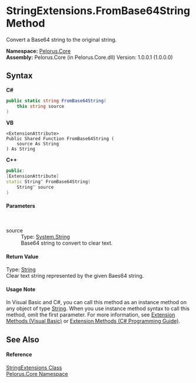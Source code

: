 # StringExtensions.FromBase64String Method 
 

Convert a Base64 string to the original string.

**Namespace:**&nbsp;<a href="CB7C5302">Pelorus.Core</a><br />**Assembly:**&nbsp;Pelorus.Core (in Pelorus.Core.dll) Version: 1.0.0.1 (1.0.0.0)

## Syntax

**C#**<br />
``` C#
public static string FromBase64String(
	this string source
)
```

**VB**<br />
``` VB
<ExtensionAttribute>
Public Shared Function FromBase64String ( 
	source As String
) As String
```

**C++**<br />
``` C++
public:
[ExtensionAttribute]
static String^ FromBase64String(
	String^ source
)
```


#### Parameters
&nbsp;<dl><dt>source</dt><dd>Type: <a href="http://msdn2.microsoft.com/en-us/library/s1wwdcbf" target="_blank">System.String</a><br />Base64 string to convert to clear text.</dd></dl>

#### Return Value
Type: <a href="http://msdn2.microsoft.com/en-us/library/s1wwdcbf" target="_blank">String</a><br />Clear text string represented by the given Baes64 string.

#### Usage Note
In Visual Basic and C#, you can call this method as an instance method on any object of type <a href="http://msdn2.microsoft.com/en-us/library/s1wwdcbf" target="_blank">String</a>. When you use instance method syntax to call this method, omit the first parameter. For more information, see <a href="http://msdn.microsoft.com/en-us/library/bb384936.aspx">Extension Methods (Visual Basic)</a> or <a href="http://msdn.microsoft.com/en-us/library/bb383977.aspx">Extension Methods (C# Programming Guide)</a>.

## See Also


#### Reference
<a href="AB421229">StringExtensions Class</a><br /><a href="CB7C5302">Pelorus.Core Namespace</a><br />